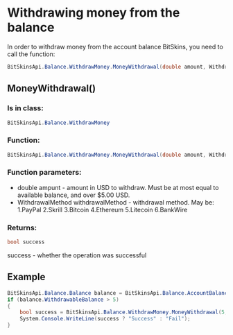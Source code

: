 ﻿# Withdrawing money from the balance
In order to withdraw money from the account balance BitSkins, you need to call the function:
```csharp
BitSkinsApi.Balance.WithdrawMoney.MoneyWithdrawal(double amount, WithdrawalMethod withdrawalMethod);
```

## MoneyWithdrawal()
### Is in class:
```csharp
BitSkinsApi.Balance.WithdrawMoney
```

### Function:
```csharp
BitSkinsApi.Balance.WithdrawMoney.MoneyWithdrawal(double amount, WithdrawalMethod withdrawalMethod);
```

### Function parameters:
* double ampunt - amount in USD to withdraw. Must be at most equal to available balance, and over $5.00 USD.
* WithdrawalMethod withdrawalMethod - withdrawal method. May be:
1.PayPal
2.Skrill
3.Bitcoin
4.Ethereum
5.Litecoin
6.BankWire

### Returns:
```csharp
bool success
```
success - whether the operation was successful

## Example
```csharp
BitSkinsApi.Balance.Balance balance = BitSkinsApi.Balance.AccountBalance.GetAccountBalance();
if (balance.WithdrawableBalance > 5)
{
    bool success = BitSkinsApi.Balance.WithdrawMoney.MoneyWithdrawal(5, BitSkinsApi.Balance.WithdrawMoney.WithdrawalMethod.PayPal);
    System.Console.WriteLine(success ? "Success" : "Fail");
}
```